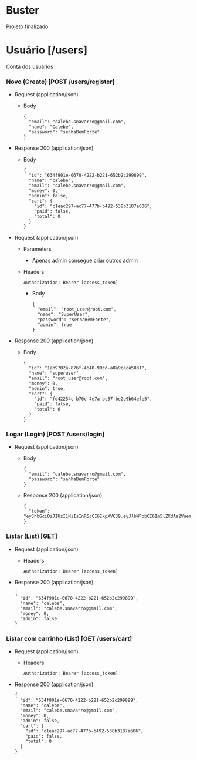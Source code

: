 # Buster

Projeto finalizado

# Usuário [/users]

Conta dos usuários

### Novo (Create) [POST /users/register]

+ Request (application/json)

    + Body

          {
            "email": "calebe.snavarro@gmail.com",
            "name": "Calebe",
            "password": "senhaBemForte"
          }

+ Response 200 (application/json)

    + Body

          {
            "id": "634f901e-0670-4222-b221-652b2c299899",
            "name": "calebe",
            "email": "calebe.snavarro@gmail.com",
            "money": 0,
            "admin": false,
            "cart": {
              "id": "c1eac297-ac77-477b-b492-538b3187a606",
              "paid": false,
              "total": 0
            }
          }

+ Request (application/json)

  + Parameters
      + Apenas admin consegue criar outros admin


  + Headers

        Authorization: Bearer [access_token]

    + Body

          {
            "email": "root_user@root.com",
            "name": "SuperUser",
            "password": "senhaBemForte",
            "admin": true
          }

+ Response 200 (application/json)

    + Body

          {
            "id": "1ab9702a-876f-4640-99cd-a8a9ceca5831",
            "name": "superuser",
            "email": "root_user@root.com",
            "money": 0,
            "admin": true,
            "cart": {
              "id": "fd42254c-b70c-4e7a-bc57-be2e9b64efe5",
              "paid": false,
              "total": 0
            }
          }

### Logar (Login) [POST /users/login]

+ Request (application/json)

    + Body

          {
            "email": "calebe.snavarro@gmail.com",
            "password": "senhaBemForte"
          }

    + Response 200 (application/json)

          {
            "token": "eyJhbGciOiJIUzI1NiIsInR5cCI6IkpXVCJ9.eyJlbWFpbCI6Im5lZXdAa2VuemllLmNvbS5ieiIsImFkbWluIjpmYWxzZSwiaWF0IjoxNjU0NTQwNTM4LCJleHAiOjE2NTQ2MjY5Mzh9.xjv9hu7i7aDoDIJn0wp6tL2qOk_FUbRsNRO5hi1IV0Q"
          }

### Listar (List) [GET]

+ Request (application/json)

  + Headers

        Authorization: Bearer [access_token]

+ Response 200 (application/json)

      {
        "id": "634f901e-0670-4222-b221-652b2c299899",
        "name": "calebe",
        "email": "calebe.snavarro@gmail.com",
        "money": 0,
        "admin": false
      }

### Listar com carrinho (List) [GET /users/cart]

+ Request (application/json)

  + Headers

        Authorization: Bearer [access_token]

+ Response 200 (application/json)

      {
        "id": "634f901e-0670-4222-b221-652b2c299899",
        "name": "calebe",
        "email": "calebe.snavarro@gmail.com",
        "money": 0,
        "admin": false,
        "cart": {
          "id": "c1eac297-ac77-477b-b492-538b3187a606",
          "paid": false,
          "total": 0
        }
      }
